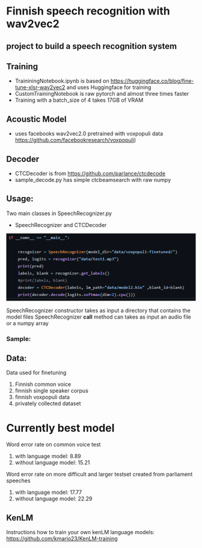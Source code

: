 # Finnish speech recognition with wav2vec2

## project to build a speech recognition system

## Training
- TraininingNotebook.ipynb is based on https://huggingface.co/blog/fine-tune-xlsr-wav2vec2 and uses Huggingface for training
- CustomTrainingNotebook is raw pytorch and almost three times faster
- Training with a batch_size of 4 takes 17GB of VRAM

## Acoustic Model
- uses facebooks wav2vec2.0 pretrained with voxpopuli data https://github.com/facebookresearch/voxpopuli)

## Decoder

- CTCDecoder is from https://github.com/parlance/ctcdecode
- sample_decode.py has simple ctcbeamsearch with raw numpy 

## Usage:

Two main classes in SpeechRecognizer.py
- SpeechRecognizer and CTCDecoder

![alt text](images/sample.png)

SpeechRecognizer constructor takes as input a directory that contains the model files
SpeechRecognizer __call__ method can takes as input an audio file or a numpy array

### Sample:


## Data:
Data used for finetuning
1. Finnish common voice
2. finnish single speaker corpus 
3. finnish voxpopuli data
4. privately collected dataset


# Currently best model
Word error rate on common voice test
1. with language model: 8.89
2. without language model: 15.21

Word error rate on more difficult and larger testset created from parliament speeches
1. with language model: 17.77
2. without language model: 22.29

## KenLM

Instructions how to train your own kenLM language models: https://github.com/kmario23/KenLM-training

